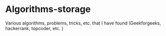 # Algorithms-storage
Various algorithms, problems, tricks, etc. that I have found (Geekforgeeks, hackerrank, topcoder, etc. )
